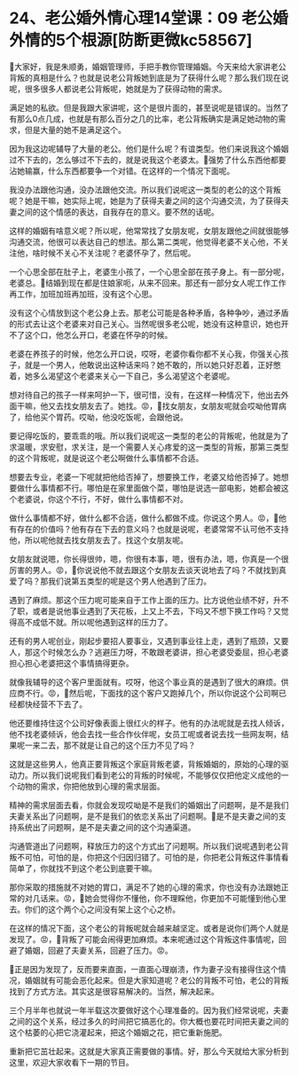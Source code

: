 # 24、老公婚外情心理14堂课：09 老公婚外情的5个根源[防断更微kc58567]

🎼大家好，我是朱顺勇，婚姻管理师，手把手教你管理婚姻。今天来给大家讲老公背叛的真相是什么？也就是说老公背叛她到底是为了获得什么呢？那么我们现在说呢，很多很多人都说老公背叛呢，她就是为了获得动物的需求。

满足她的私欲。但是我跟大家讲呢，这个是很片面的，甚至说呢是错误的。当然了有那么0点几成，也就是有那么百分之几的比率，老公背叛确实是满足她动物的需求，但是大量的她不是满足这个。

因为我这边呢辅导了大量的老公。他们是什么呢？有谊类型。他们来说我这个婚姻过不下去的，怎么够过不下去的，就是说我这个老婆太。🎼强势了什么东西他都要沾她输赢，什么东西都要争一个对错。在这样的一个情况下面呢。

我没办法跟他沟通，没办法跟他交流。所以我们说呢这一类型的老公的这个背叛呢？她是干嘛，她实际上呢，她是为了获得夫妻之间的这个沟通交流，为了获得夫妻之间的这个情感的表达，自我存在的意义。要不然的话呢。

这样的婚姻有啥意义呢？所以呢，他常常找了女朋友呢，女朋友跟他之间就很能够沟通交流，他很可以表达自己的想法。那么第二类呢，他觉得老婆不关心他，不关注他，啥时候不关心不关注呢？老婆怀孕了，然后呢。

一个心思全部在肚子上，老婆生小孩了，一个心思全部在孩子身上。有一部分呢，老婆总。🎼结婚到现在都是住娘家呃，从来不回来。那还有一部分女人呢工作工作再工作，加班加班再加班，没有这个心思。

没有这个心情放到这个老公身上去。那老公可能是各种矛盾，各种争吵，通过矛盾的形式去让这个老婆来对自己关心。当然呢很多老公呢，她没有这种意识，她也开不了这个口，他怎么开口，老婆在怀孕的时候。

老婆在养孩子的时候，他怎么开口说，哎呀，老婆你看你都不关心我，你强关心孩子，就是一个男人，他敢说出这种话来吗？她不敢的，所以她只好忍着，正好憋着，她多么渴望这个老婆来关心一下自己，多么渴望这个老婆呢。

想对待自己的孩子一样来呵护一下，很可惜，没有，在这样一种情况下，他出去外面干嘛，他又去找女朋友去了。她找。😡，🎼找女朋友，女朋友呢就会哎呦他胃病了，给他买个胃药。哎呦，他没吃饭呢，会跟他说。

要记得吃饭的，要乖乖的哦。所以我们说呢这一类型的老公的背叛呢，他就是为了求温暖，求安慰，求关注，是一个需要人关心疼爱的这一类型的背叛，那第三类型的这个背叛呢，就是说这个老公啊做什么事情都不合适。

想要去专业，老婆一下呢就把他给否掉了，想要换工作，老婆又给他否掉了。她想要做什么事情都不行。哪怕是在家里面做个菜，哪怕是说选一部电影，她都会被这个老婆说，你这个不行，不好，做什么事情都不对。

做什么事情都不好，做什么都不合适，做什么都做不成。你说这个男人。😡，🎼他有存在的价值吗？他有存在下去的意义吗？也就是说呢，老婆常常不认可他不支持他，所以呢他就去找女朋友去了。找这个女朋友呢。

女朋友就说嗯，你长得很帅，嗯，你很有本事，嗯，很有办法，嗯，你真是一个很厉害的男人。😡，🎼你说说他不就去跟这个女朋友去谈天说地去了吗？不就找到真爱了吗？那我们说第五类型的呢是这个男人他遇到了压力。

遇到了麻烦。那这个压力呢可能来自于工作上面的压力。比方说他业绩不好，升不了职，或者是说他事业遇到了天花板，上又上不去，下吗又不想下换工作吗？又觉得高不成低不就。所以呢他遇到这样的压力了。

还有的男人呢创业，刚起步要招人要事业，又遇到事业往上走，遇到了瓶颈，又要人，那这个时候怎么办？逃避压力呀，不敢跟老婆讲，担心老婆受委屈，担心老婆担心担心老婆把这个事情搞得更杂。

就像我辅导的这个客户里面就有。哎呀，他这个事业真的是遇到了很大的麻烦。供应商不行。😡，🎼然后呢，下面找的这个客户又跑掉几个，所以你说这个公司啊已经都快经营不下去了。

他还要维持住这个公司好像表面上很红火的样子。他有的办法呢就是去找人倾诉，他不找老婆倾诉，他会去找一些合作伙伴呢，女员工呢或者说去找一些网友啊，结果呢一来二去，那不就是让自己的这个压力不见了吗？

这就是这些男人，他真正要背叛这个家庭背叛老婆，背叛婚姻的，原始的心理的驱动力。所以我们说呢我们看到老公的背叛的时候呢，不能够仅仅把他定义成他的一个动物的需求，你把他放到心理的需求层面。

精神的需求层面去看，你就会发现哎呦是不是我们的婚姻出了问题啊，是不是我们夫妻关系出了问题啊，是不是我们的依恋关系出了问题啊。🎼是不是夫妻之间的支持系统出了问题啊，是不是夫妻之间的这个沟通渠道。

沟通管道出了问题啊，释放压力的这个方式出了问题啊。所以我们说呢遇到老公背叛不可怕，可怕的是，你把这个归因归错了。可怕的是，你把老公背叛这件事情看简单了，你就找不到这个老公到底要干嘛。

那你采取的措施就不对她的胃口，满足不了她的心理的需求，你也没有办法跟她正常的对几话来。😡，🎼她会觉得你不懂他，你不理睬他，你更加不可能懂到他心里去。你们的这个两个心之间没有架上这个心之桥。

在这样的情况下面，这个老公的背叛呢就会越来越坚定。或者是说你们两个人就是发现了。😡，🎼背叛了可能会闹得更加麻烦。本来呢通过这个背叛这件事情呢，回避了婚姻，回避了夫妻关系，回避了压力。😡。

🎼正是因为发现了，反而要来直面，一直面心理崩溃，作为妻子没有接得住这个情况，婚姻就有可能会恶化起来。但是大家知道呢？老公的背叛不可怕，老公的背叛找到了方式方法。其实这是很容易解决的。当然，解决起来。

三个月半年也就说一年半载这次要做好这个心理准备的。因为我们经常说呢，夫妻之间的这个关系，经过多久的时间把它搞恶化的。你大概也要花时间把夫妻之间的这个枯萎的心把它浇灌起来，把这个婚姻之花，把它重新施肥。

重新把它茁壮起来。这就是大家真正需要做的事情。好，那么今天就给大家分析到这里，欢迎大家收看下一期的节目。

